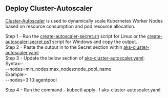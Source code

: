 ## Deploy Cluster-Autoscaler
[Cluster-Autoscaler](https://github.com/kubernetes/autoscaler/tree/master/cluster-autoscaler) is used to dynamically scale Kubernetes Worker Nodes based on resource consumption and pod resource allocation.

Step 1 - Run the [create-autoscaler-secret.sh](https://github.com/cloudpea/Kubernetes/blob/master/autoscaler/create-autoscaler-secret.sh) script for Linux or the [create-autoscaler-secret.ps1](https://github.com/cloudpea/Kubernetes/blob/master/autoscaler/create-autoscaler-secret.ps1) script for Windows and copy the output.  
Step 2 - Paste the output in to the Secret section within [aks-cluster-autoscaler.yaml](https://github.com/cloudpea/Kubernetes/blob/master/autoscaler/aks-cluster-autoscaler.yaml])  
Step 3 - Update the below section of [aks-cluster-autoscaler.yaml](https://github.com/cloudpea/Kubernetes/blob/master/autoscaler/aks-cluster-autoscaler.yaml]):  
Syntax:-  
--nodes=min_nodes:max_nodes:node_pool_name  
Example:-  
--nodes=3:10:agentpool  

Step 4 - Run the command - kubectl apply -f aks-cluster-autoscaler.yaml